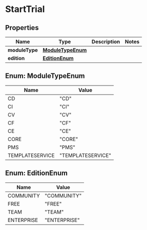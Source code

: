 # StartTrial

## Properties
Name | Type | Description | Notes
------------ | ------------- | ------------- | -------------
**moduleType** | [**ModuleTypeEnum**](#ModuleTypeEnum) |  | 
**edition** | [**EditionEnum**](#EditionEnum) |  | 

<a name="ModuleTypeEnum"></a>
## Enum: ModuleTypeEnum
Name | Value
---- | -----
CD | &quot;CD&quot;
CI | &quot;CI&quot;
CV | &quot;CV&quot;
CF | &quot;CF&quot;
CE | &quot;CE&quot;
CORE | &quot;CORE&quot;
PMS | &quot;PMS&quot;
TEMPLATESERVICE | &quot;TEMPLATESERVICE&quot;

<a name="EditionEnum"></a>
## Enum: EditionEnum
Name | Value
---- | -----
COMMUNITY | &quot;COMMUNITY&quot;
FREE | &quot;FREE&quot;
TEAM | &quot;TEAM&quot;
ENTERPRISE | &quot;ENTERPRISE&quot;
